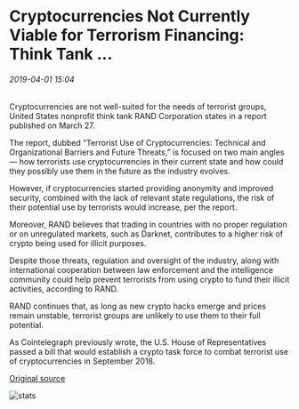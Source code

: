 # Cryptocurrencies Not Currently Viable for Terrorism Financing: Think Tank ...

###### 2019-04-01 15:04

Cryptocurrencies are not well-suited for the needs of terrorist groups, United States nonprofit think tank RAND Corporation states in a report published on March 27.

The report, dubbed “Terrorist Use of Cryptocurrencies: Technical and Organizational Barriers and Future Threats,” is focused on two main angles — how terrorists use cryptocurrencies in their current state and how could they possibly use them in the future as the industry evolves.

However, if cryptocurrencies started providing anonymity and improved security, combined with the lack of relevant state regulations, the risk of their potential use by terrorists would increase, per the report.

Moreover, RAND believes that trading in countries with no proper regulation or on unregulated markets, such as Darknet, contributes to a higher risk of crypto being used for illicit purposes.

Despite those threats, regulation and oversight of the industry, along with international cooperation between law enforcement and the intelligence community could help prevent terrorists from using crypto to fund their illicit activities, according to RAND.

RAND continues that, as long as new crypto hacks emerge and prices remain unstable, terrorist groups are unlikely to use them to their full potential.

As Cointelegraph previously wrote, the U.S. House of Representatives passed a bill that would establish a crypto task force to combat terrorist use of cryptocurrencies in September 2018.

[Original source](https://cointelegraph.com/news/cryptocurrencies-not-currently-viable-for-terrorism-financing-think-tank)

![stats](https://c.statcounter.com/11760860/0/a89fa40b/1/ "stats")